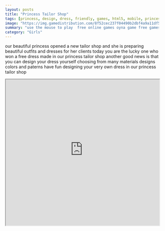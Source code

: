 ```yaml
---
layout: posts
title: "Princess Tailor Shop"
tags: [princess, design, dress, friendly, games, html5, mobile, princess, shop, snow, studio, tailor, white, free, online, games, oyna, game, free, games, play, play, games]
image: "https://img.gamedistribution.com/8f52cec237f04490b2dbf4a9a11df517.jpg"
summary: "use the mouse to play  free online games oyna game free games play play games"
category: "Girls"
---
```


our beautiful princess opened a new tailor shop and she is preparing beautiful outfits and dresses for her clients today you are the lucky one who won a free dress made in our princess tailor shop another good news is that you can design your dress yourself choosing from many materials designs colors and paterns have fun designing your very own dress in our princess tailor shop

<iframe width="100%" height="480px;" src="https://html5.gamedistribution.com/8f52cec237f04490b2dbf4a9a11df517/"></iframe>